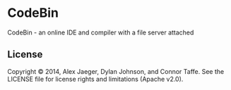 CodeBin
=======

CodeBin - an online IDE and compiler with a file server attached

## License
Copyright © 2014, Alex Jaeger, Dylan Johnson, and Connor Taffe. See the LICENSE file for license rights and limitations (Apache v2.0).
